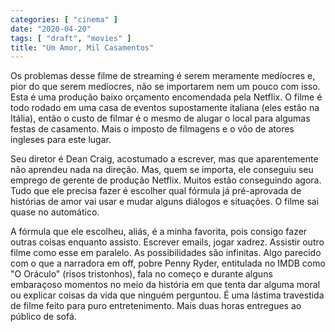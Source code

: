 ```yaml
---
categories: [ "cinema" ]
date: "2020-04-20"
tags: [ "draft", "movies" ]
title: "Um Amor, Mil Casamentos"
---
```

Os problemas desse filme de streaming é serem meramente medíocres
e, pior do que serem medíocres, não se importarem nem um pouco com
isso. Esta é uma produção baixo orçamento encomendada pela Netflix. O
filme é todo rodado em uma casa de eventos supostamente italiana (eles
estão na Itália), então o custo de filmar é o mesmo de alugar o
local para algumas festas de casamento. Mais o imposto de filmagens e
o vôo de atores ingleses para este lugar.

Seu diretor é Dean Craig, acostumado a escrever, mas que aparentemente
não aprendeu nada na direção. Mas, quem se importa, ele conseguiu seu
emprego de gerente de produção Netflix. Muitos estão conseguindo
agora. Tudo que ele precisa fazer é escolher qual fórmula já
pré-aprovada de histórias de amor vai usar e mudar alguns diálogos
e situações. O filme sai quase no automático.

A fórmula que ele escolheu, aliás, é a minha favorita, pois
consigo fazer outras coisas enquanto assisto. Escrever emails, jogar
xadrez. Assistir outro filme como esse em paralelo. As possibilidades são
infinitas. Algo parecido com o que a narradora em off, pobre Penny Ryder,
entitulada no IMDB como "O Oráculo" (risos tristonhos), fala no começo
e durante alguns embaraçoso momentos no meio da história em que tenta
dar alguma moral ou explicar coisas da vida que ninguém perguntou. É
uma lástima travestida de filme feito para puro entretenimento. Mais
duas horas entregues ao público de sofá.
